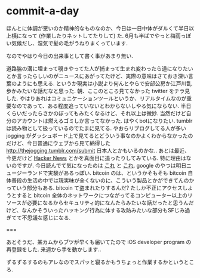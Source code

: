 commit-a-day
============


ほんとに体調が悪いのか精神的なものなのか、今日は一日中体がダルくて半日以上横になって (作業したりネットしてたりして) た. 6月も半ばでやっと梅雨っぽい気候だし、湿気で髪の毛がうねりまくっています. 

なのでやはり今日の出来事として書く事があまり無い. 

道路脇の溝に埋まって覗きやってた人が捕まって生まれ変わったら道になりたいとか言ったらしいのがニュースにあがってたけど、実際の意味はさておき深い言葉のようにも思える. というか現実は小説より何んとやらで安部公房か江戸川乱歩かみたいな話だなと思った. 
朝、ここのところ見てなかった twitter をチラ見した. やはりあれはコミュニケーションツールというか、リアルタイムなのが重要なのであって、ある程度追っていないとわからないしやる気にならない. 半日くらいだったらさかのぼってもみたくなるけど、それ以上は微妙. 当然だけど自分のアカウントは燃えるゴミしか言ってなかった. はやくbotになりたい. 
tumblrは読み物として扱っているのでたまに見てる. やおらリブログしてる人が多い jogging がダッシュボード上で見てるとどういう事なのかよくわからなかったのだけど、今日普通にウェブから見て納得した http://thejogging.tumblr.com/submit 日本人とかもいるのかな..
あとは最近、今更だけど [Hacker News](https://news.ycombinator.com/news) とかを真面目に追ったりしてみている. 特に理由はないのですが. 今日読んでて気になったのは [これ](http://www.google.com/loon/) と [これ](http://www.bitcointrezor.com/). google のやつは明日ニュージーランドで実験があるっぽい. bitcoin のは、というかそもそも bitcoin 自体普段の生活の中では現実味が全くないのに、こういう製品とかができてんのかっていう部分もある. bitcoin て盗まれたりするんだ? たしか不正にアクセスしようとすると bitcoin 全体のネットワークにつながってるコンピューター以上のリソースが必要になるからセキュリティ的になんたらみたいな話だったと思うんだけど、なんかそういったハッキング行為に体する攻防みたいな部分もSFじみ過ぎてて不思議な感じになる.

===

あとそうだ、某カムからブツが早くも届いてたので iOS developer program の再登録をした. 来週から手を動かします..

ずるずるするのもアレなのでスパッと寝るかもうちょっと作業するかというところ.
